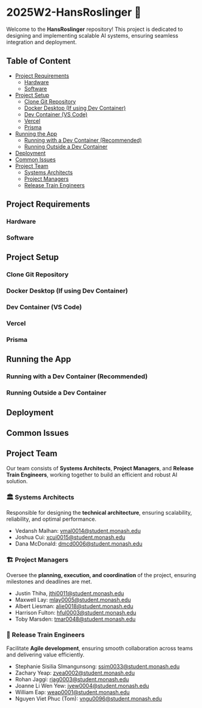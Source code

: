 # 2025W2-HansRoslinger 🚀

Welcome to the **HansRoslinger** repository! This project is dedicated to designing and implementing scalable AI systems, ensuring seamless integration and deployment.

## Table of Content

- [Project Requirements](#project-requirements)
  - [Hardware](#hardware)
  - [Software](#software)
- [Project Setup](#project-setup)
  - [Clone Git Repository](#clone-git-repository)
  - [Docker Desktop (If using Dev Container)](#docker-desktop-if-using-dev-container)
  - [Dev Container (VS Code)](#dev-container-vs-code)
  - [Vercel](#vercel)
  - [Prisma](#prisma)
- [Running the App](#running-the-app)
  - [Running with a Dev Container (Recommended)](#running-with-a-dev-container-recommended)
  - [Running Outside a Dev Container](#running-outside-a-dev-container)
- [Deployment](#deployment)
- [Common Issues](#common-issues)
- [Project Team](#project-team)
  - [Systems Architects](#️-systems-architects)
  - [Project Managers](#️-project-managers)
  - [Release Train Engineers](#-release-train-engineers)

## Project Requirements

### Hardware

### Software

## Project Setup

### Clone Git Repository

### Docker Desktop (If using Dev Container)

### Dev Container (VS Code)

### Vercel

### Prisma

## Running the App

### Running with a Dev Container (Recommended)

### Running Outside a Dev Container

## Deployment

## Common Issues

## Project Team

Our team consists of **Systems Architects**, **Project Managers**, and **Release Train Engineers**, working together to build an efficient and robust AI solution.

### 🏛️ Systems Architects

Responsible for designing the **technical architecture**, ensuring scalability, reliability, and optimal performance.

- Vedansh Malhan: vmal0014@student.monash.edu
- Joshua Cui: xcui0015@student.monash.edu
- Dana McDonald: dmcd0006@student.monash.edu

### 🏗️ Project Managers

Oversee the **planning, execution, and coordination** of the project, ensuring milestones and deadlines are met.

- Justin Thiha, jthi0011@student.monash.edu
- Maxwell Lay: mlay0005@student.monash.edu
- Albert Liesman: alie0018@student.monash.edu
- Harrison Fulton: hful0003@student.monash.edu
- Toby Marsden: tmar0048@student.monash.edu

### 🚂 Release Train Engineers

Facilitate **Agile development**, ensuring smooth collaboration across teams and delivering value efficiently.

- Stephanie Sisilia SImangunsong: ssim0033@student.monash.edu
- Zachary Yeap: zyea0002@student.monash.edu
- Rohan Jaggi: rjag0003@student.monash.edu
- Joanne Li Wen Yew: jyew0004@student.monash.edu
- William Eap: weap0001@student.monash.edu
- Nguyen Viet Phuc (Tom): vngu0096@student.monash.edu
